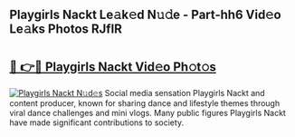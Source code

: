 ## Playgirls Nackt Le𝚊k𝚎d N𝚞𝚍e - Part-hh6 Vid𝚎o Le𝚊ks Photos RJfIR

# <h2><a href="http://fbasx94.evod.top/?m=Playgirls+Nackt">🔗 👉🔴 Playgirls Nackt Vid𝚎o Ph𝚘t𝚘s</a></h2>

[![Playgirls Nackt N𝚞d𝚎s](https://i.imgur.com/8V9OHl7.gif)](http://fbasx94.evod.top/?m=Playgirls+Nackt)
Social media sensation Playgirls Nackt and content producer, known for sharing dance and lifestyle themes through viral dance challenges and mini vlogs. Many public figures Playgirls Nackt have made significant contributions to society. 
